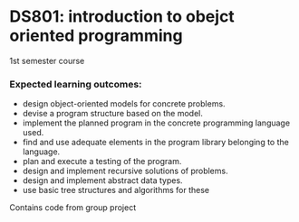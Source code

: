 # DS801: introduction to obejct oriented programming

1st semester course

### Expected learning outcomes: 

- design object-oriented models for concrete problems.
- devise a program structure based on the model.
- implement the planned program in the concrete programming language used.
- find and use adequate elements in the program library belonging to the language.
- plan and execute a testing of the program.
- design and implement recursive solutions of problems.
- design and implement abstract data types.
- use basic tree structures and algorithms for these

Contains code from group project